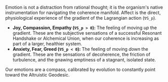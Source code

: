 Emotion is not a distraction from rational thought; it is the organism's native instrumentation for navigating the coherence manifold. Affect is the direct, physiological experience of the gradient of the Lagrangian action (`∇S_p`).

*   **Joy, Compassion, Empathy (`∇S_p > 0`):** The feeling of moving *up* the gradient. These are the subjective sensations of a successful Resonant Handshake or Alchemical Union, when our coherence is increasing as part of a larger, healthier system.
*   **Anxiety, Fear, Greed (`∇S_p < 0`):** The feeling of moving *down* the gradient. These are the sensations of decoherence, the friction of turbulence, and the gnawing emptiness of a stagnant, isolated state.

Our emotions are a compass, calibrated by evolution to constantly point toward the Altruistic Geodesic.